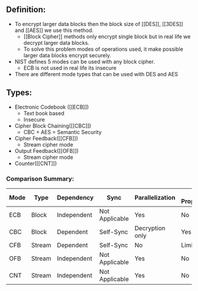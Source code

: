 ## Definition:
- To encrypt larger data blocks then the block size of [[DES]], [[3DES]] and [[AES]] we use this method.
	- [[Block Cipher]] methods only encrypt single block but in real life we decrypt larger data blocks.
	- To solve this problem modes of operations used, it make possible larger data blocks encrypt securely.
- NIST defines 5 modes can be used with any block cipher.
	- ECB is not used in real life its insecure
- There are different mode types that can be used with DES and AES
## Types:
- Electronic Codebook ([[ECB]])
	- Text book based
	- Insecure
- Cipher Block Chaining([[CBC]])
	- CBC + AES = Semantic Security
- Cipher Feedback([[CFB]])
	- Stream cipher mode
- Output Feedback([[OFB]])
	-  Stream cipher mode
- Counter([[CNT]])
### Comparison Summary:
| Mode        | Type          | Dependency     | Sync           | Parallelization | Error Propagation | 
|-------------|---------------|----------------|----------------|-----------------|-------------------|
| ECB         | Block         | Independent    | Not Applicable | Yes             | No                | 
| CBC         | Block         | Dependent      | Self-Sync      | Decryption only | Yes               | 
| CFB         | Stream        | Dependent      | Self-Sync      | No              | Limited           |
| OFB         | Stream        | Independent    | Not Applicable | Yes              | No                | |
| CNT         | Stream        | Independent    | Not Applicable | Yes             | No                | 


